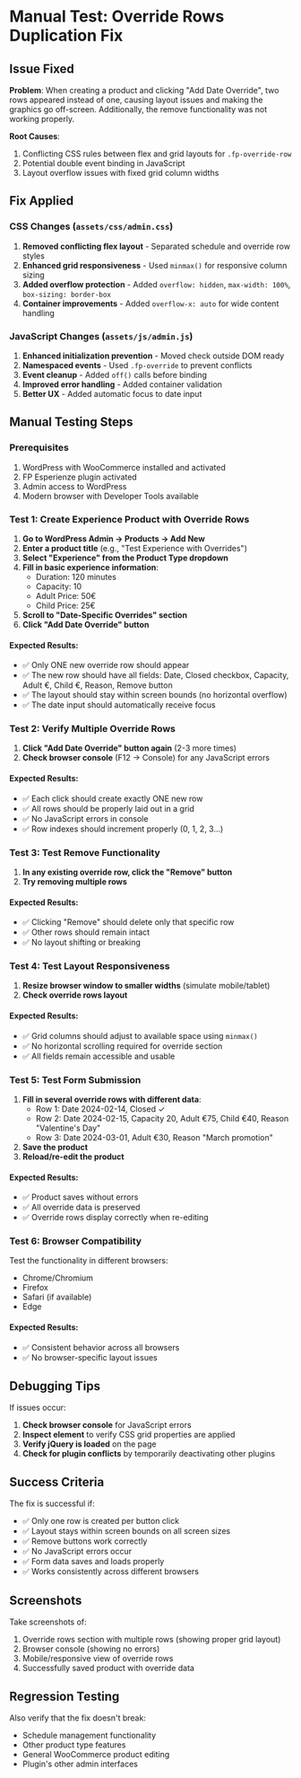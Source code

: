 # Manual Test: Override Rows Duplication Fix

## Issue Fixed
**Problem**: When creating a product and clicking "Add Date Override", two rows appeared instead of one, causing layout issues and making the graphics go off-screen. Additionally, the remove functionality was not working properly.

**Root Causes**: 
1. Conflicting CSS rules between flex and grid layouts for `.fp-override-row`
2. Potential double event binding in JavaScript
3. Layout overflow issues with fixed grid column widths

## Fix Applied

### CSS Changes (`assets/css/admin.css`)
1. **Removed conflicting flex layout** - Separated schedule and override row styles
2. **Enhanced grid responsiveness** - Used `minmax()` for responsive column sizing
3. **Added overflow protection** - Added `overflow: hidden`, `max-width: 100%`, `box-sizing: border-box`
4. **Container improvements** - Added `overflow-x: auto` for wide content handling

### JavaScript Changes (`assets/js/admin.js`)
1. **Enhanced initialization prevention** - Moved check outside DOM ready
2. **Namespaced events** - Used `.fp-override` to prevent conflicts  
3. **Event cleanup** - Added `off()` calls before binding
4. **Improved error handling** - Added container validation
5. **Better UX** - Added automatic focus to date input

## Manual Testing Steps

### Prerequisites
1. WordPress with WooCommerce installed and activated
2. FP Esperienze plugin activated  
3. Admin access to WordPress
4. Modern browser with Developer Tools available

### Test 1: Create Experience Product with Override Rows

1. **Go to WordPress Admin → Products → Add New**
2. **Enter a product title** (e.g., "Test Experience with Overrides")
3. **Select "Experience" from the Product Type dropdown**
4. **Fill in basic experience information**:
   - Duration: 120 minutes
   - Capacity: 10  
   - Adult Price: 50€
   - Child Price: 25€
5. **Scroll to "Date-Specific Overrides" section**
6. **Click "Add Date Override" button**

#### Expected Results:
- ✅ Only ONE new override row should appear
- ✅ The new row should have all fields: Date, Closed checkbox, Capacity, Adult €, Child €, Reason, Remove button
- ✅ The layout should stay within screen bounds (no horizontal overflow)
- ✅ The date input should automatically receive focus

### Test 2: Verify Multiple Override Rows

1. **Click "Add Date Override" button again** (2-3 more times)
2. **Check browser console** (F12 → Console) for any JavaScript errors

#### Expected Results:
- ✅ Each click should create exactly ONE new row
- ✅ All rows should be properly laid out in a grid
- ✅ No JavaScript errors in console
- ✅ Row indexes should increment properly (0, 1, 2, 3...)

### Test 3: Test Remove Functionality

1. **In any existing override row, click the "Remove" button**
2. **Try removing multiple rows**

#### Expected Results:
- ✅ Clicking "Remove" should delete only that specific row
- ✅ Other rows should remain intact
- ✅ No layout shifting or breaking

### Test 4: Test Layout Responsiveness

1. **Resize browser window to smaller widths** (simulate mobile/tablet)
2. **Check override rows layout**

#### Expected Results:
- ✅ Grid columns should adjust to available space using `minmax()`
- ✅ No horizontal scrolling required for override section
- ✅ All fields remain accessible and usable

### Test 5: Test Form Submission

1. **Fill in several override rows with different data**:
   - Row 1: Date 2024-02-14, Closed ✓
   - Row 2: Date 2024-02-15, Capacity 20, Adult €75, Child €40, Reason "Valentine's Day"
   - Row 3: Date 2024-03-01, Adult €30, Reason "March promotion"
2. **Save the product**
3. **Reload/re-edit the product**

#### Expected Results:
- ✅ Product saves without errors
- ✅ All override data is preserved
- ✅ Override rows display correctly when re-editing

### Test 6: Browser Compatibility

Test the functionality in different browsers:
- Chrome/Chromium
- Firefox  
- Safari (if available)
- Edge

#### Expected Results:
- ✅ Consistent behavior across all browsers
- ✅ No browser-specific layout issues

## Debugging Tips

If issues occur:

1. **Check browser console** for JavaScript errors
2. **Inspect element** to verify CSS grid properties are applied
3. **Verify jQuery is loaded** on the page
4. **Check for plugin conflicts** by temporarily deactivating other plugins

## Success Criteria

The fix is successful if:
- ✅ Only one row is created per button click
- ✅ Layout stays within screen bounds on all screen sizes
- ✅ Remove buttons work correctly 
- ✅ No JavaScript errors occur
- ✅ Form data saves and loads properly
- ✅ Works consistently across different browsers

## Screenshots

Take screenshots of:
1. Override rows section with multiple rows (showing proper grid layout)
2. Browser console (showing no errors)
3. Mobile/responsive view of override rows
4. Successfully saved product with override data

## Regression Testing

Also verify that the fix doesn't break:
- Schedule management functionality
- Other product type features
- General WooCommerce product editing
- Plugin's other admin interfaces